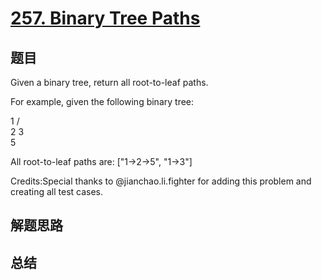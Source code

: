 # [257. Binary Tree Paths](https://leetcode.com/problems/binary-tree-paths/)

## 题目

        
Given a binary tree, return all root-to-leaf paths.


For example, given the following binary tree:


   1
 /   \
2     3
 \
  5



All root-to-leaf paths are:
["1->2->5", "1->3"]


Credits:Special thanks to @jianchao.li.fighter for adding this problem and creating all test cases.
      

## 解题思路


## 总结



